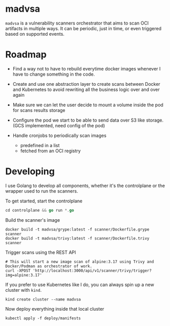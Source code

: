 # madvsa

`madvsa` is a vulnerability scanners orchestrator that aims to scan OCI artifacts in multiple ways. It can be periodic,
just in time, or even triggered based on supported events.

# Roadmap

- Find a way not to have to rebuild everytime docker images whenever I have to change something in the code.

- Create and use one abstraction layer to create scans between Docker and Kubernetes to avoid rewriting all
  the business logic over and over again

- Make sure we can let the user decide to mount a volume inside the pod for scans results storage
- Configure the pod we start to be able to send data over S3 like storage. (GCS implemented, need config of the pod)

- Handle cronjobs to periodically scan images
    - predefined in a list
    - fetched from an OCI registry

# Developing

I use Golang to develop all components, whether it's the controlplane or the wrapper used to run the scanners.

To get started, start the controlplane

```go
cd controlplane && go run *.go
```

Build the scanner's image

```shell
docker build -t madvsa/grype:latest -f scanner/Dockerfile.grype scanner
docker build -t madvsa/trivy:latest -f scanner/Dockerfile.trivy scanner
```

Trigger scans using the REST API

```shell
# This will start a new image scan of alpine:3.17 using Trivy and Docker/Podman as orchestrator of work.
curl -XPOST 'http://localhost:3000/api/v1/scanner/trivy/trigger?img=alpine:3.17'
```

If you prefer to use Kubernetes like I do, you can always spin up a new cluster with `kind`.

```shell
kind create cluster --name madvsa
```

Now deploy everything inside that local cluster

```shell
kubectl apply -f deploy/manifests
```
